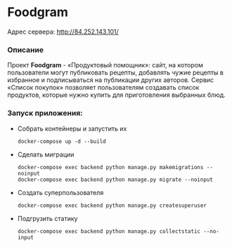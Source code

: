 # Foodgram

Адрес сервера: http://84.252.143.101/


### Описание
Проект **Foodgram** - «Продуктовый помощник»: сайт, на котором пользователи могут публиковать рецепты, добавлять чужие рецепты в избранное и подписываться на публикации других авторов. Сервис «Список покупок» позволяет пользователям создавать список продуктов, которые нужно купить для приготовления выбранных блюд.


### Запуск приложения:
* Собрать контейнеры и запустить их
  ```
  docker-compose up -d --build
  ```
* Сделать миграции
  ```
  docker-compose exec backend python manage.py makemigrations --noinput
  docker-compose exec backend python manage.py migrate --noinput
  ```
* Создать суперпользователя
  ```
  docker-compose exec backend python manage.py createsuperuser
  ```
* Подгрузить статику
  ```
  docker-compose exec backend python manage.py collectstatic --no-input
